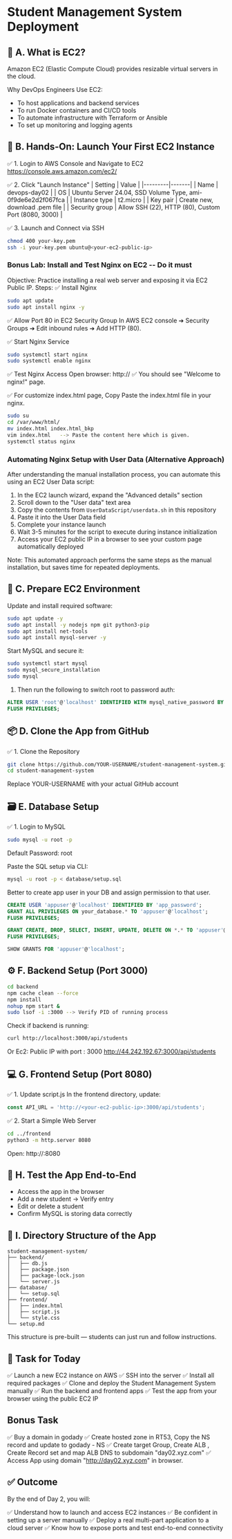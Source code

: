 # Student Management System Deployment

## 🧠 A. What is EC2?
Amazon EC2 (Elastic Compute Cloud) provides resizable virtual servers in the cloud.

Why DevOps Engineers Use EC2:
- To host applications and backend services
- To run Docker containers and CI/CD tools
- To automate infrastructure with Terraform or Ansible
- To set up monitoring and logging agents

## 🚀 B. Hands-On: Launch Your First EC2 Instance
✅ 1. Login to AWS Console and Navigate to EC2
https://console.aws.amazon.com/ec2/

✅ 2. Click "Launch Instance"
| Setting | Value |
|---------|-------|
| Name | devops-day02 |
| OS | Ubuntu Server 24.04, SSD Volume Type, ami-0f9de6e2d2f067fca |
| Instance type | t2.micro |
| Key pair | Create new, download .pem file |
| Security group | Allow SSH (22), HTTP (80), Custom Port (8080, 3000) |

✅ 3. Launch and Connect via SSH
```bash
chmod 400 your-key.pem
ssh -i your-key.pem ubuntu@<your-ec2-public-ip>
```

### Bonus Lab: Install and Test Nginx on EC2 -- Do it must

Objective:
Practice installing a real web server and exposing it via EC2 Public IP.
Steps:
✅ Install Nginx
```bash
sudo apt update
sudo apt install nginx -y
```

✅ Allow Port 80 in EC2 Security Group
In AWS EC2 console ➔ Security Groups ➔ Edit inbound rules ➔ Add HTTP (80).

✅ Start Nginx Service
```bash
sudo systemctl start nginx
sudo systemctl enable nginx
```

✅ Test Nginx Access
Open browser:
http://<your-ec2-public-ip>
✅ You should see "Welcome to nginx!" page.

✅ For customize index.html page, Copy Paste the index.html file in your nginx.

```bash
sudo su
cd /var/www/html/
mv index.html index.html_bkp
vim index.html   --> Paste the content here which is given.
systemctl status nginx
```

### Automating Nginx Setup with User Data (Alternative Approach)

After understanding the manual installation process, you can automate this using an EC2 User Data script:

1. In the EC2 launch wizard, expand the "Advanced details" section
2. Scroll down to the "User data" text area
3. Copy the contents from `UserDataScript/userdata.sh` in this repository
4. Paste it into the User Data field
5. Complete your instance launch
6. Wait 3-5 minutes for the script to execute during instance initialization
7. Access your EC2 public IP in a browser to see your custom page automatically deployed

Note: This automated approach performs the same steps as the manual installation, but saves time for repeated deployments.

## 🔧 C. Prepare EC2 Environment
Update and install required software:

```bash
sudo apt update -y
sudo apt install -y nodejs npm git python3-pip
sudo apt install net-tools
sudo apt install mysql-server -y
```

Start MySQL and secure it:

```bash
sudo systemctl start mysql
sudo mysql_secure_installation
sudo mysql
```

1. Then run the following to switch root to password auth:
```sql
ALTER USER 'root'@'localhost' IDENTIFIED WITH mysql_native_password BY 'your_new_password';
FLUSH PRIVILEGES;
```

## 📦 D. Clone the App from GitHub
✅ 1. Clone the Repository
```bash
git clone https://github.com/YOUR-USERNAME/student-management-system.git
cd student-management-system
```
Replace YOUR-USERNAME with your actual GitHub account

## 🗃️ E. Database Setup
✅ 1. Login to MySQL
```bash
sudo mysql -u root -p
```
Default Password: root

Paste the SQL setup via CLI:

```bash
mysql -u root -p < database/setup.sql
```
Better to create app user in your DB and assign permission to that user.

```sql
CREATE USER 'appuser'@'localhost' IDENTIFIED BY 'app_password';
GRANT ALL PRIVILEGES ON your_database.* TO 'appuser'@'localhost';
FLUSH PRIVILEGES;

GRANT CREATE, DROP, SELECT, INSERT, UPDATE, DELETE ON *.* TO 'appuser'@'localhost';
FLUSH PRIVILEGES;

SHOW GRANTS FOR 'appuser'@'localhost';
```

## ⚙️ F. Backend Setup (Port 3000)
```bash
cd backend
npm cache clean --force
npm install
nohup npm start &
sudo lsof -i :3000 --> Verify PID of running process
```
Check if backend is running:

```bash
curl http://localhost:3000/api/students
```
Or Ec2: Public IP with port : 3000
http://44.242.192.67:3000/api/students

## 💻 G. Frontend Setup (Port 8080)
✅ 1. Update script.js
In the frontend directory, update:

```javascript
const API_URL = 'http://<your-ec2-public-ip>:3000/api/students';
```
✅ 2. Start a Simple Web Server
```bash
cd ../frontend
python3 -m http.server 8080
```
Open: http://<your-ec2-ip>:8080

## 🧪 H. Test the App End-to-End
- Access the app in the browser
- Add a new student → Verify entry
- Edit or delete a student
- Confirm MySQL is storing data correctly

## 📁 I. Directory Structure of the App
```
student-management-system/
├── backend/
│   ├── db.js
│   ├── package.json
│   ├── package-lock.json
│   └── server.js
├── database/
│   └── setup.sql
├── frontend/
│   ├── index.html
│   ├── script.js
│   └── style.css
└── setup.md
```
This structure is pre-built — students can just run and follow instructions.

## 🎯 Task for Today
✅ Launch a new EC2 instance on AWS
✅ SSH into the server
✅ Install all required packages
✅ Clone and deploy the Student Management System manually
✅ Run the backend and frontend apps
✅ Test the app from your browser using the public EC2 IP

## Bonus Task
✅ Buy a domain in godady
✅ Create hosted zone in RT53, Copy the NS record and update to godady - NS
✅ Create target Group, Create ALB , Create Record set and map ALB DNS to subdomain "day02.xyz.com"
✅ Access App using domain "http://day02.xyz.com" in browser.

## ✅ Outcome
By the end of Day 2, you will:

✅ Understand how to launch and access EC2 instances
✅ Be confident in setting up a server manually
✅ Deploy a real multi-part application to a cloud server
✅ Know how to expose ports and test end-to-end connectivity